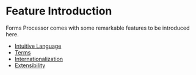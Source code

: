 # Feature Introduction

Forms Processor comes with some remarkable features to be introduced here.

* [Intuitive Language](./intuitive-language.md)
* [Terms](./terms.md)
* [Internationalization](./i18n.md)
* [Extensibility](./extensibility.md)
